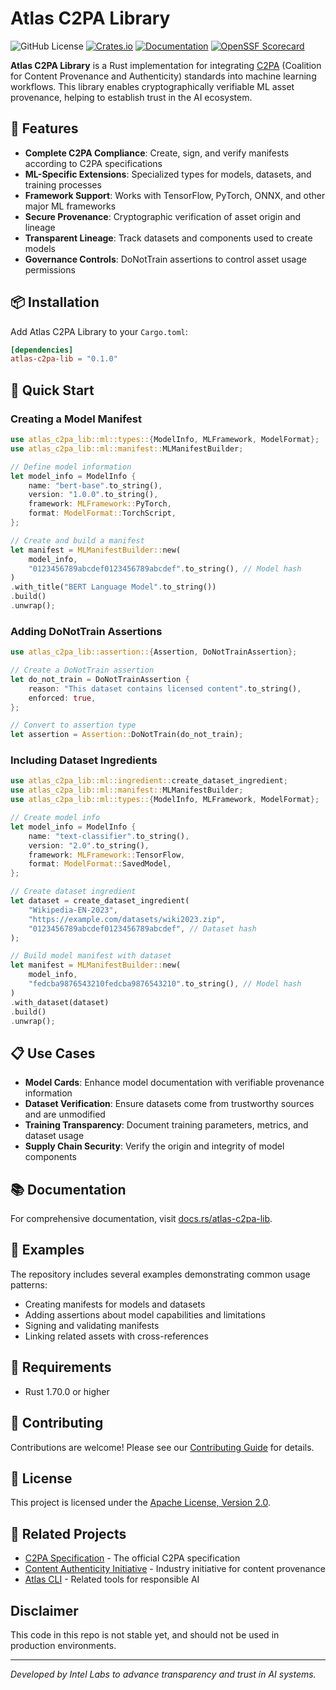 # Atlas C2PA Library

![GitHub License](https://img.shields.io/github/license/IntelLabs/atlas-c2pa-lib)
[![Crates.io](https://img.shields.io/crates/v/atlas-c2pa-lib.svg)](https://crates.io/crates/atlas-c2pa-lib)
[![Documentation](https://docs.rs/atlas-c2pa-lib/badge.svg)](https://docs.rs/atlas-c2pa-lib)
[![OpenSSF Scorecard](https://api.scorecard.dev/projects/github.com/IntelLabs/atlas-c2pa-lib/badge)](https://scorecard.dev/viewer/?uri=github.com/IntelLabs/atlas-c2pa-lib)

**Atlas C2PA Library** is a Rust implementation for integrating [C2PA](https://c2pa.org/) (Coalition for Content Provenance and Authenticity) standards into machine learning workflows. This library enables cryptographically verifiable ML asset provenance, helping to establish trust in the AI ecosystem.

## 🌟 Features

- **Complete C2PA Compliance**: Create, sign, and verify manifests according to C2PA specifications
- **ML-Specific Extensions**: Specialized types for models, datasets, and training processes
- **Framework Support**: Works with TensorFlow, PyTorch, ONNX, and other major ML frameworks
- **Secure Provenance**: Cryptographic verification of asset origin and lineage
- **Transparent Lineage**: Track datasets and components used to create models
- **Governance Controls**: DoNotTrain assertions to control asset usage permissions

## 📦 Installation

Add Atlas C2PA Library to your `Cargo.toml`:

```toml
[dependencies]
atlas-c2pa-lib = "0.1.0"
```

## 🚀 Quick Start

### Creating a Model Manifest

```rust
use atlas_c2pa_lib::ml::types::{ModelInfo, MLFramework, ModelFormat};
use atlas_c2pa_lib::ml::manifest::MLManifestBuilder;

// Define model information
let model_info = ModelInfo {
    name: "bert-base".to_string(),
    version: "1.0.0".to_string(),
    framework: MLFramework::PyTorch,
    format: ModelFormat::TorchScript,
};

// Create and build a manifest
let manifest = MLManifestBuilder::new(
    model_info,
    "0123456789abcdef0123456789abcdef".to_string(), // Model hash
)
.with_title("BERT Language Model".to_string())
.build()
.unwrap();
```

### Adding DoNotTrain Assertions

```rust
use atlas_c2pa_lib::assertion::{Assertion, DoNotTrainAssertion};

// Create a DoNotTrain assertion
let do_not_train = DoNotTrainAssertion {
    reason: "This dataset contains licensed content".to_string(),
    enforced: true,
};

// Convert to assertion type
let assertion = Assertion::DoNotTrain(do_not_train);
```

### Including Dataset Ingredients

```rust
use atlas_c2pa_lib::ml::ingredient::create_dataset_ingredient;
use atlas_c2pa_lib::ml::manifest::MLManifestBuilder;
use atlas_c2pa_lib::ml::types::{ModelInfo, MLFramework, ModelFormat};

// Create model info
let model_info = ModelInfo {
    name: "text-classifier".to_string(),
    version: "2.0".to_string(),
    framework: MLFramework::TensorFlow,
    format: ModelFormat::SavedModel,
};

// Create dataset ingredient
let dataset = create_dataset_ingredient(
    "Wikipedia-EN-2023",
    "https://example.com/datasets/wiki2023.zip",
    "0123456789abcdef0123456789abcdef", // Dataset hash
);

// Build model manifest with dataset
let manifest = MLManifestBuilder::new(
    model_info,
    "fedcba9876543210fedcba9876543210".to_string(), // Model hash
)
.with_dataset(dataset)
.build()
.unwrap();
```

## 📋 Use Cases

- **Model Cards**: Enhance model documentation with verifiable provenance information
- **Dataset Verification**: Ensure datasets come from trustworthy sources and are unmodified
- **Training Transparency**: Document training parameters, metrics, and dataset usage
- **Supply Chain Security**: Verify the origin and integrity of model components

## 📚 Documentation

For comprehensive documentation, visit [docs.rs/atlas-c2pa-lib](https://docs.rs/atlas-c2pa-lib).

## 🧪 Examples

The repository includes several examples demonstrating common usage patterns:

- Creating manifests for models and datasets
- Adding assertions about model capabilities and limitations
- Signing and validating manifests
- Linking related assets with cross-references

## 🔧 Requirements

- Rust 1.70.0 or higher

## 👥 Contributing

Contributions are welcome! Please see our [Contributing Guide](CONTRIBUTING.md) for details.

## 📄 License

This project is licensed under the [Apache License, Version 2.0](LICENSE).

## 🔗 Related Projects

- [C2PA Specification](https://c2pa.org/specifications/specifications/2.1/index.html) - The official C2PA specification
- [Content Authenticity Initiative](https://contentauthenticity.org/) - Industry initiative for content provenance
- [Atlas CLI](https://github.com/IntelLabs/atlas-cli) - Related tools for responsible AI
## Disclaimer

This code in this repo is not stable yet, and should not be used in production environments.

---

*Developed by Intel Labs to advance transparency and trust in AI systems.*